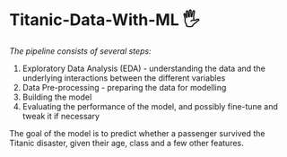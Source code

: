 # Titanic-Data-With-ML :raised_hand_with_fingers_splayed:

*The pipeline consists of several steps:*

1. Exploratory Data Analysis (EDA) - understanding the data and the underlying interactions between the different variables
2. Data Pre-processing - preparing the data for modelling
3. Building the model
4. Evaluating the performance of the model, and possibly fine-tune and tweak it if necessary

The goal of the model is to predict whether a passenger survived the Titanic disaster, given their age, class and a few other features.
